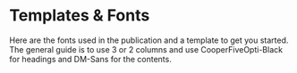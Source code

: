 # Templates & Fonts

Here are the fonts used in the publication and a template to get you started.  The general guide is to use 3 or 2 columns and use CooperFiveOpti-Black for headings and DM-Sans for the contents.


